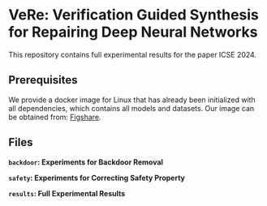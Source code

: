 # VeRe: Verification Guided Synthesis for Repairing Deep Neural Networks

This repository contains full experimental results for the paper  ICSE 2024.

## Prerequisites
We provide a docker image for Linux that has already been initialized with all dependencies, which contains all models and datasets.
Our image can be obtained from: [Figshare](https://figshare.com/articles/software/Artifact_VeRe_Verification_Guided_Synthesis_for_Repairing_Deep_Neural_Networks/24920130). 


## Files
**`backdoor`: Experiments for Backdoor Removal**

**`safety`: Experiments for Correcting Safety Property**

**`results`: Full Experimental Results**


